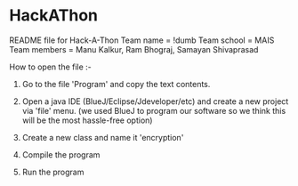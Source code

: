 # HackAThon
README file for Hack-A-Thon 
Team name = !dumb
Team school = MAIS
Team members = Manu Kalkur, Ram Bhograj, Samayan Shivaprasad

How to open the file :-
1. Go to the file 'Program' and copy the text contents.

2. Open a java IDE (BlueJ/Eclipse/Jdeveloper/etc) and create a new project via 'file' menu. (we used BlueJ to program our software so we think this will be the most hassle-free option)

3. Create a new class and name it 'encryption'

4. Compile the program

5. Run the program
